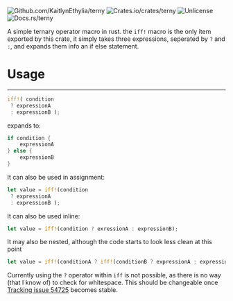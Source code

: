 ![Github.com/KaitlynEthylia/terny](https://img.shields.io/badge/Github-KaitlynEthylia%2Fterny-cec2fc?logo=github&style=for-the-badge)
![Crates.io/crates/terny](https://img.shields.io/crates/v/terny?color=%23f7b679&logo=rust&style=for-the-badge)
![Unlicense](https://img.shields.io/crates/l/terny?color=bfdfff&logo=unlicense&style=for-the-badge)
![Docs.rs/terny](https://img.shields.io/docsrs/terny?color=AAff99&logo=docs.rs&style=for-the-badge)


A simple ternary operator macro in rust. the `iff!` macro is the only item exported by this crate, it simply takes three expressions, seperated by `?` and `:`, and expands them info an if else statement.

# Usage
---
```rust
iff!( condition
 ? expressionA
 : expressionB );
```

expands to:
```rust
if condition {
    expressionA
} else {
    expressionB
}
```

It can also be used in assignment:
```rust
let value = iff!(condition
 ? expressionA
 : expressionB );
```

It can also be used inline:
```rust
let value = iff!(condition ? exressionA : expressionB);
```

It may also be nested, although the code starts to look less clean at this point
```rust
let value = iff!(conditionA ? iff!(conditionB ? expressionA : expressionB) : expressionC);
```

Currently using the `?` operator within `iff` is not possible, as there is no way (that I know of) to check for whitespace. This should be changeable once [Tracking issue 54725](https://github.com/rust-lang/rust/issues/54725) becomes stable.
